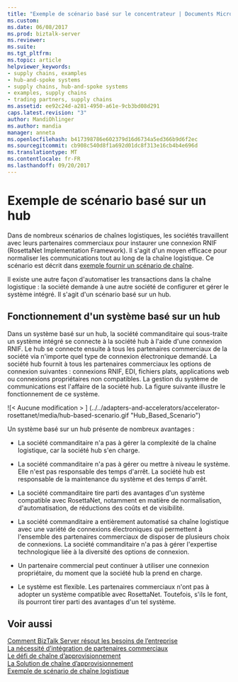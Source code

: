 ```yaml
---
title: "Exemple de scénario basé sur le concentrateur | Documents Microsoft"
ms.custom: 
ms.date: 06/08/2017
ms.prod: biztalk-server
ms.reviewer: 
ms.suite: 
ms.tgt_pltfrm: 
ms.topic: article
helpviewer_keywords:
- supply chains, examples
- hub-and-spoke systems
- supply chains, hub-and-spoke systems
- examples, supply chains
- trading partners, supply chains
ms.assetid: ee92c24d-a281-4950-a61e-9cb3bd08d291
caps.latest.revision: "3"
author: MandiOhlinger
ms.author: mandia
manager: anneta
ms.openlocfilehash: b417398786e602379d16d6734a5ed366b9d6f2ec
ms.sourcegitcommit: cb908c540d8f1a692d01dc8f313e16cb4b4e696d
ms.translationtype: MT
ms.contentlocale: fr-FR
ms.lasthandoff: 09/20/2017
---
```

# <a name="sample-hub-based-scenario"></a>Exemple de scénario basé sur un hub
Dans de nombreux scénarios de chaînes logistiques, les sociétés travaillent avec leurs partenaires commerciaux pour instaurer une connexion RNIF (RosettaNet Implementation Framework). Il s'agit d'un moyen efficace pour normaliser les communications tout au long de la chaîne logistique. Ce scénario est décrit dans [exemple fournir un scénario de chaîne](../../adapters-and-accelerators/accelerator-rosettanet/sample-supply-chain-scenario.md).  
  
 Il existe une autre façon d'automatiser les transactions dans la chaîne logistique : la société demande à une autre société de configurer et gérer le système intégré. Il s'agit d'un scénario basé sur un hub.  
  
## <a name="how-a-hub-based-system-works"></a>Fonctionnement d'un système basé sur un hub  
 Dans un système basé sur un hub, la société commanditaire qui sous-traite un système intégré se connecte à la société hub à l'aide d'une connexion RNIF. Le hub se connecte ensuite à tous les partenaires commerciaux de la société via n'importe quel type de connexion électronique demandé. La société hub fournit à tous les partenaires commerciaux les options de connexion suivantes : connexions RNIF, EDI, fichiers plats, applications web ou connexions propriétaires non compatibles. La gestion du système de communications est l'affaire de la société hub. La figure suivante illustre le fonctionnement de ce système.  
  
 ![&#60; Aucune modification &#62; ] (../../adapters-and-accelerators/accelerator-rosettanet/media/hub-based-scenario.gif "Hub_Based_Scenario")  
  
 Un système basé sur un hub présente de nombreux avantages :  
  
-   La société commanditaire n'a pas à gérer la complexité de la chaîne logistique, car la société hub s'en charge.  
  
-   La société commanditaire n'a pas à gérer ou mettre à niveau le système. Elle n'est pas responsable des temps d'arrêt. La société hub est responsable de la maintenance du système et des temps d'arrêt.  
  
-   La société commanditaire tire parti des avantages d'un système compatible avec RosettaNet, notamment en matière de normalisation, d'automatisation, de réductions des coûts et de visibilité.  
  
-   La société commanditaire a entièrement automatisé sa chaîne logistique avec une variété de connexions électroniques qui permettent à l'ensemble des partenaires commerciaux de disposer de plusieurs choix de connexions. La société commanditaire n'a pas à gérer l'expertise technologique liée à la diversité des options de connexion.  
  
-   Un partenaire commercial peut continuer à utiliser une connexion propriétaire, du moment que la société hub la prend en charge.  
  
-   Le système est flexible. Les partenaires commerciaux n'ont pas à adopter un système compatible avec RosettaNet. Toutefois, s'ils le font, ils pourront tirer parti des avantages d'un tel système.  
  
## <a name="see-also"></a>Voir aussi  
 [Comment BizTalk Server résout les besoins de l’entreprise](../../adapters-and-accelerators/accelerator-rosettanet/how-biztalk-server-solves-the-business-need1.md)   
 [La nécessité d’intégration de partenaires commerciaux](../../adapters-and-accelerators/accelerator-rosettanet/the-need-for-trading-partner-integration.md)   
 [Le défi de chaîne d’approvisionnement](../../adapters-and-accelerators/accelerator-rosettanet/the-supply-chain-challenge.md)   
 [La Solution de chaîne d’approvisionnement](../../adapters-and-accelerators/accelerator-rosettanet/the-supply-chain-solution.md)   
 [Exemple de scénario de chaîne logistique](../../adapters-and-accelerators/accelerator-rosettanet/sample-supply-chain-scenario.md)